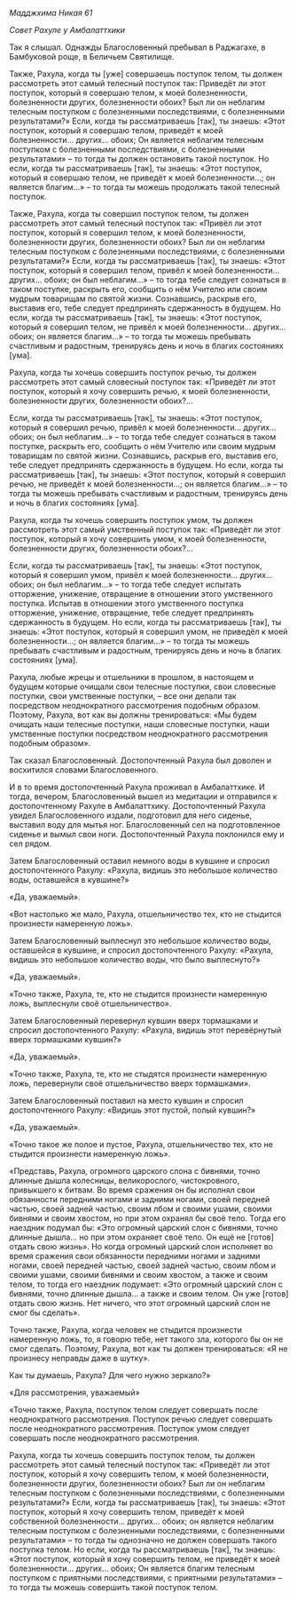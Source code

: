 *Мадджхима Никая 61*

*Совет Рахуле у Амбалаттхики*

Так я слышал\. Однажды Благословенный пребывал в Раджагахе, в Бамбуковой роще, в Беличьем Святилище\.

Также, Рахула, когда ты \[уже\] совершаешь поступок телом, ты должен рассмотреть этот самый телесный поступок так: Приведёт ли этот поступок, который я совершаю телом, к моей болезненности, болезненности других, болезненности обоих? Был ли он неблагим телесным поступком с болезненными последствиями, с болезненными результатами?» Если, когда ты рассматриваешь \[так\], ты знаешь: «Этот поступок, который я совершаю телом, приведёт к моей болезненности… других… обоих; Он является неблагим телесным поступком с болезненными последствиями, с болезненными результатами» – то тогда ты должен остановить такой поступок\. Но если, когда ты рассматриваешь \[так\], ты знаешь: «Этот поступок, который я совершаю телом, не приведёт к моей болезненности…; он является благим…» – то тогда ты можешь продолжать такой телесный поступок\.

Также, Рахула, когда ты совершил поступок телом, ты должен рассмотреть этот самый телесный поступок так: «Привёл ли этот поступок, который я совершил телом, к моей болезненности, болезненности других, болезненности обоих? Был ли он неблагим телесным поступком с болезненными последствиями, с болезненными результатами?» Если, когда ты рассматриваешь \[так\], ты знаешь: «Этот поступок, который я совершил телом, привёл к моей болезненности… других… обоих; он был неблагим…» – то тогда тебе следует сознаться в таком поступке, раскрыть его, сообщить о нём Учителю или своим мудрым товарищам по святой жизни\. Сознавшись, раскрыв его, выставив его, тебе следует предпринять сдержанность в будущем\. Но если, когда ты рассматриваешь \[так\], ты знаешь: «Этот поступок, который я совершил телом, не привёл к моей болезненности… других… обоих; он является благим…» – то тогда ты можешь пребывать счастливым и радостным, тренируясь день и ночь в благих состояниях \[ума\]\.

Рахула, когда ты хочешь совершить поступок речью, ты должен рассмотреть этот самый словесный поступок так: «Приведёт ли этот поступок, который я хочу совершить речью, к моей болезненности, болезненности других, болезненности обоих?…       

        

   Если, когда ты рассматриваешь \[так\], ты знаешь: «Этот поступок, который я совершил речью, привёл к моей болезненности… других… обоих; он был неблагим…» – то тогда тебе следует сознаться в таком поступке, раскрыть его, сообщить о нём Учителю или своим мудрым товарищам по святой жизни\. Сознавшись, раскрыв его, выставив его, тебе следует предпринять сдержанность в будущем\. Но если, когда ты рассматриваешь \[так\], ты знаешь: «Этот поступок, который я совершил речью, не приведёт к моей болезненности…; он является благим…» – то тогда ты можешь пребывать счастливым и радостным, тренируясь день и ночь в благих состояниях \[ума\]\.

Рахула, когда ты хочешь совершить поступок умом, ты должен рассмотреть этот самый умственный поступок так: «Приведёт ли этот поступок, который я хочу совершить умом, к моей болезненности, болезненности других, болезненности обоих?…       

        

   Если, когда ты рассматриваешь \[так\], ты знаешь: «Этот поступок, который я совершил умом, привёл к моей болезненности… других… обоих; он был неблагим…» – то тогда тебе следует испытать отторжение, унижение, отвращение в отношении этого умственного поступка\. Испытав в отношении этого умственного поступка отторжение, унижение, отвращение, тебе следует предпринять сдержанность в будущем\. Но если, когда ты рассматриваешь \[так\], ты знаешь: «Этот поступок, который я совершил умом, не приведёл к моей болезненности…; он является благим…» – то тогда ты можешь пребывать счастливым и радостным, тренируясь день и ночь в благих состояниях \[ума\]\.

Рахула, любые жрецы и отшельники в прошлом, в настоящем и будущем которые очищали свои телесные поступки, свои словесные поступки, свои умственные поступки, – все они делали так посредством неоднократного рассмотрения подобным образом\.   Поэтому, Рахула, вот как вы должны тренироваться: «Мы будем очищать наши телесные поступки, наши словесные поступки, наши умственные поступки посредством неоднократного рассмотрения подобным образом»\. 

Так сказал Благословенный\. Достопочтенный Рахула был доволен и восхитился словами Благословенного\.

И в то время достопочтенный Рахула проживал в Амбалаттхике\. И тогда, вечером, Благословенный вышел из медитации и отправился к достопочтенному Рахуле в Амбалаттхику\. Достопочтенный Рахула увидел Благословенного издали, подготовил для него сиденье, выставил воду для мытья ног\. Благословенный сел на подготовленное сиденье и вымыл свои ноги\. Достопочтенный Рахула поклонился ему и сел рядом\.

Затем Благословенный оставил немного воды в кувшине и спросил достопочтенного Рахулу: «Рахула, видишь это небольшое количество воды, оставшейся в кувшине?»

«Да, уважаемый»\.

«Вот настолько же мало, Рахула, отшельничество тех, кто не стыдится произнести намеренную ложь»\.

Затем Благословенный выплеснул это небольшое количество воды, оставшейся в кувшине, и спросил достопочтенного Рахулу: «Рахула, видишь это небольшое количество воды, что было выплеснуто?»

«Да, уважаемый»\.

«Точно также, Рахула, те, кто не стыдится произнести намеренную ложь, выплеснули своё отшельничество»\.

Затем Благословенный перевернул кувшин вверх тормашками и спросил достопочтенного Рахулу: «Рахула, видишь этот перевёрнутый вверх тормашками кувшин?»

«Да, уважаемый»\.

«Точно также, Рахула, те, кто не стыдятся произнести намеренную ложь, перевернули своё отшельничество вверх тормашками»\.

Затем Благословенный поставил на место кувшин и спросил достопочтенного Рахулу: «Видишь этот пустой, полый кувшин?»

«Да, уважаемый»\.

«Точно такое же полое и пустое, Рахула, отшельничество тех, кто не стыдится произнести намеренную ложь»\.

«Представь, Рахула, огромного царского слона с бивнями, точно длинные дышла колесницы, великорослого, чистокровного, привыкшего к битвам\. Во время сражения он бы исполнял свои обязанности передними ногами и задними ногами, своей передней частью, своей задней частью, своим лбом и своими ушами, своими бивнями и своим хвостом, но при этом охранял бы своё тело\. Тогда его наездник подумал бы: «Это огромный царский слон с бивнями, точно длинные дышла… но при этом охраняет своё тело\. Он ещё не \[готов\] отдать свою жизнь»\. Но когда огромный царский слон исполняет во время сражения свои обязанности передними ногами и задними ногами, своей передней частью, своей задней частью, своим лбом и своими ушами, своими бивнями и своим хвостом, а также и своим телом, то тогда его наездник подумает: «Это огромный царский слон с бивнями, точно длинные дышла… а также и своим телом\. Он уже \[готов\] отдать свою жизнь\. Нет ничего, что этот огромный царский слон не смог бы сделать»\.

Точно также, Рахула, когда человек не стыдится произнести намеренную ложь, то, я говорю тебе, нет такого зла, которого бы он не смог сделать\. Поэтому, Рахула, вот как ты должен тренироваться: «Я не произнесу неправды даже в шутку»\. 

Как ты думаешь, Рахула? Для чего нужно зеркало?»

«Для рассмотрения, уважаемый»

«Точно также, Рахула, поступок телом следует совершать после неоднократного рассмотрения\. Поступок речью следует совершать после неоднократного рассмотрения\. Поступок умом следует совершать после неоднократного рассмотрения\.

Рахула, когда ты хочешь совершить поступок телом, ты должен рассмотреть этот самый телесный поступок так: «Приведёт ли этот поступок, который я хочу совершить телом, к моей болезненности, болезненности других, болезненности обоих? Был ли он неблагим телесным поступком с болезненными последствиями, с болезненными результатами?» Если, когда ты рассматриваешь \[так\], ты знаешь: «Этот поступок, который я хочу совершить телом, приведёт к моей собственной болезненности… других… обоих; он является неблагим телесным поступком с болезненными последствиями, с болезненными результатами» – то тогда ты однозначно не должен совершать такого поступка телом\. Но если, когда ты рассматриваешь \[так\], ты знаешь: «Этот поступок, который я хочу совершить телом, не приведёт к моей болезненности… других… обоих; Он является благим телесным поступком с приятными последствиями, с приятными результатами» – то тогда ты можешь совершить такой поступок телом\.

